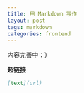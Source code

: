 ```yaml
---
title: 用 Markdown 写作
layout: post
tags: markdown
categories: frontend
---
```


内容完善中：）

**超链接**

```markdown
[text](url)
```
